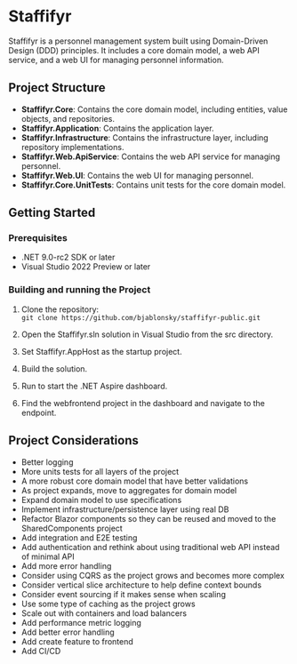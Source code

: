 # Staffifyr

Staffifyr is a personnel management system built using Domain-Driven Design (DDD) principles. It includes a core domain model, a web API service, and a web UI for managing personnel information.

## Project Structure

- **Staffifyr.Core**: Contains the core domain model, including entities, value objects, and repositories.
- **Staffifyr.Application**: Contains the application layer.
- **Staffifyr.Infrastructure**: Contains the infrastructure layer, including repository implementations.
- **Staffifyr.Web.ApiService**: Contains the web API service for managing personnel.
- **Staffifyr.Web.UI**: Contains the web UI for managing personnel.
- **Staffifyr.Core.UnitTests**: Contains unit tests for the core domain model.

## Getting Started

### Prerequisites

- .NET 9.0-rc2 SDK or later
- Visual Studio 2022 Preview or later

### Building and running the Project

1. Clone the repository:  
``git clone https://github.com/bjablonsky/staffifyr-public.git``

1. Open the Staffifyr.sln solution in Visual Studio from the src directory.

1. Set Staffifyr.AppHost as the startup project.

1. Build the solution.

1. Run to start the .NET Aspire dashboard.

1. Find the webfrontend project in the dashboard and navigate to the endpoint.

## Project Considerations

- Better logging
- More units tests for all layers of the project
- A more robust core domain model that have better validations
- As project expands, move to aggregates for domain model
- Expand domain model to use specifications
- Implement infrastructure/persistence layer using real DB
- Refactor Blazor components so they can be reused and moved to the SharedComponents project
- Add integration and E2E testing
- Add authentication and rethink about using traditional web API instead of minimal API
- Add more error handling
- Consider using CQRS as the project grows and becomes more complex
- Consider vertical slice architecture to help define context bounds
- Consider event sourcing if it makes sense when scaling
- Use some type of caching as the project grows
- Scale out with containers and load balancers
- Add performance metric logging
- Add better error handling
- Add create feature to frontend
- Add CI/CD
